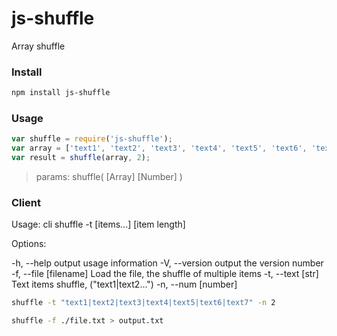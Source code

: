 # js-shuffle
Array shuffle

### Install

```bash
npm install js-shuffle
```

### Usage

```js
var shuffle = require('js-shuffle');
var array = ['text1', 'text2', 'text3', 'text4', 'text5', 'text6', 'text7'];
var result = shuffle(array, 2);
```

> params: shuffle( [Array] [Number] )

### Client

Usage: cli shuffle -t [items...] [item length]

Options:

  -h, --help             output usage information
  -V, --version          output the version number
  -f, --file [filename]  Load the file, the shuffle of multiple items
  -t, --text [str]       Text items shuffle, ("text1|text2...")
  -n, --num [number]   

```bash
shuffle -t "text1|text2|text3|text4|text5|text6|text7" -n 2

shuffle -f ./file.txt > output.txt
```
